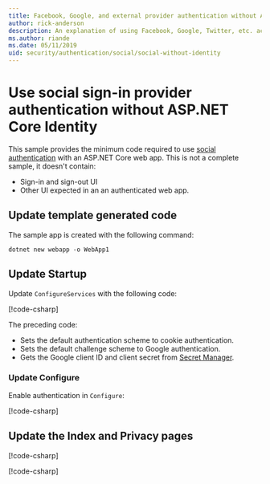 ```yaml
---
title: Facebook, Google, and external provider authentication without ASP.NET Core Identity
author: rick-anderson
description: An explanation of using Facebook, Google, Twitter, etc. account user authentication without ASP.NET Core Identity.
ms.author: riande
ms.date: 05/11/2019
uid: security/authentication/social/social-without-identity
---
```

# Use social sign-in provider authentication without ASP.NET Core Identity

This sample provides the minimum code required to use [social authentication](xref:security/authentication/social/index) with an ASP.NET Core web app. This is not a complete sample, it doesn't contain:

* Sign-in and sign-out UI
* Other UI expected in an an authenticated web app.

## Update template generated code

The sample app is created with the following command:

```cli
dotnet new webapp -o WebApp1
```

## Update Startup

Update `ConfigureServices` with the following code:

[!code-csharp[](social-without-identity/sample/Startup.cs?name=snippet1)]

The preceding code:

* Sets the default authentication scheme to cookie authentication.
* Sets the default challenge scheme to Google authentication.
* Gets the Google client ID and client secret from [Secret Manager](xref:security/app-secrets).

### Update Configure

Enable authentication in `Configure`:

[!code-csharp[](social-without-identity/sample/Startup.cs?name=snippet2&highlight=17)]

## Update the Index and Privacy pages

[!code-csharp[](social-without-identity/sample/Pages/Index.cshtml.cs?name=snippet&highlight=7-11)]

[!code-csharp[](social-without-identity/sample/Pages/Privacy.cshtml.cs?name=snippet&highlight=1)]
